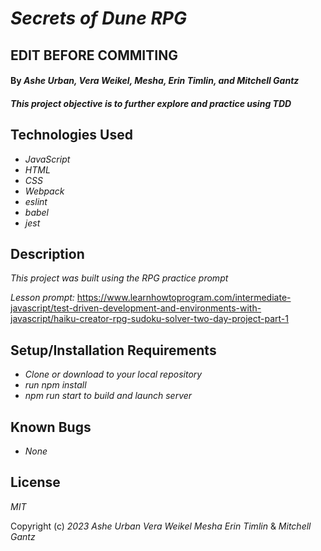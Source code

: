 # _Secrets of Dune RPG_

## EDIT BEFORE COMMITING

#### By _Ashe Urban, Vera Weikel, Mesha, Erin Timlin, and Mitchell Gantz_

#### _This project objective is to further explore and practice using TDD_

## Technologies Used

- _JavaScript_
- _HTML_
- _CSS_
- _Webpack_
- _eslint_
- _babel_
- _jest_


## Description

_This project was built using the RPG practice prompt_

_Lesson prompt:_ https://www.learnhowtoprogram.com/intermediate-javascript/test-driven-development-and-environments-with-javascript/haiku-creator-rpg-sudoku-solver-two-day-project-part-1

## Setup/Installation Requirements

- _Clone or download to your local repository_
- _run npm install_
- _npm run start to build and launch server_


## Known Bugs

- _None_

## License

_MIT_

Copyright (c) _2023_ _Ashe Urban_ _Vera Weikel_ _Mesha_ _Erin Timlin_ & _Mitchell Gantz_
